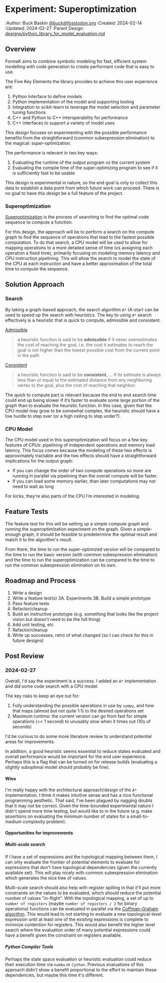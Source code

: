 # Experiment: Superoptimization

:Author: Buck Baskin [@buck@fosstodon.org](https://fosstodon.org/@buck)
:Created: 2024-02-14
:Updated: 2024-02-27
:Parent Design: [designs/python_library_for_model_evaluation.md](../designs/python_library_for_model_evaluation.md)

## Overview

FormaK aims to combine symbolic modeling for fast,
efficient system modelling with code generation to create performant
code that is easy to use.

The Five Key Elements the library provides to achieve this user experience are:

1. Python Interface to define models
2. Python implementation of the model and supporting tooling
3. Integration to scikit-learn to leverage the model selection and parameter tuning functions
4. C++ and Python to C++ interoperability for performance
5. C++ interfaces to support a variety of model uses

This design focuses on experimenting with the possible performance benefits
from the straightforward (common subexpression elimination) to the magical:
super-optimization.

The performance is relevant in two key ways:

1. Evaluating the runtime of the output program vs the current system
2. Evaluating the compile time of the super-optimizing program to see if it is sufficiently fast to be usable

This design is experimental in nature, so the end goal is only to collect this
data to establish a data point from which future work can proceed. There is no
goal to have this design be a full feature of the project.

### Superoptimization

[Superoptimization](https://en.wikipedia.org/wiki/Superoptimization) is the
process of searching to find the optimal code sequence to compute a function.

For this design, the approach will be to perform a search on the compute graph
to find the sequence of operations that lead to the fastest possible
computation. To do that search, a CPU model will be used to allow for mapping
operations to a more detailed sense of time (vs assigning each operation a
fixed time), primarily focusing on modeling memory latency and CPU instruction
pipelining. This will allow the search to model the state of the CPU at each
instruction and have a better approximation of the total time to compute the
sequence.

## Solution Approach

### Search

By taking a graph-based approach, the search algorithm `A*` (A-star) can be
used to speed up the search with heuristics. The key to using `A*` search
effectively is a heuristic that is quick to compute, admissible and consistent.

[Admissible](https://en.wikipedia.org/wiki/Admissible_heuristic)

> a heuristic function is said to be **admissible** if it never overestimates
> the cost of reaching the goal, i.e. the cost it estimates to reach the goal
> is not higher than the lowest possible cost from the current point in the
> path

[Consistent](https://en.wikipedia.org/wiki/Consistent_heuristic)

> a heuristic function is said to be **consistent**, …  if its estimate is
> always less than or equal to the estimated distance from any neighboring
> vertex to the goal, plus the cost of reaching that neighbor.

The quick to compute part is relevant because the end to end search time could
end up being slower if it’s faster to evaluate some large portion of the graph
than to evaluate the heuristic function. In this case, given that the CPU model
may grow to be somewhat complex, the heuristic should have a low hurdle to step
over (or a high ceiling to step under?).

### CPU Model

The CPU model used in this superoptimization will focus on a few key features
of CPUs: pipelining of independent operations and memory load latency. This
focus comes because the modeling of these two effects is approximately
tractable and the two effects should have a straightforward implications for
the output graph:

- If you can change the order of two compute operations so more are running in parallel via pipelining than the overall compute will be faster.
- If you can load some memory earlier, than later computations may not need to wait as long

For kicks, they’re also parts of the CPU I’m interested in modeling.

## Feature Tests

The feature test for this will be setting up a simple compute graph and running
the superoptimization experiment on the graph. Given a simple-enough graph, it
should be feasible to predetermine the optimal result and match it to the
algorithm's result.

From there, the time to run the super-optimized version will be compared to the
time to run the basic version (with common subexpression elimination) and the
time to run the superoptimization can be compared to the time to run the common
subexpression elimination on its own.

## Roadmap and Process

1. Write a design
2. Write a feature test(s)
3A. Experiments
3B. Build a simple prototype
4. Pass feature tests
5. Refactor/cleanup
6. Build an instructive prototype (e.g. something that looks like the project vision but doesn't need to be the full thing)
7. Add unit testing, etc
8. Refactor/cleanup
9. Write up successes, retro of what changed (so I can check for this in future designs)

## Post Review

### 2024-02-27

Overall, I'd say the experiment is a success. I added an `A*` implementation
and did some code search with a CPU model.

The key risks to keep an eye out for:
1. Fully understanding the possible operations in use by `sympy`, and how that maps (almost but not quite 1:1) to the desired operations set
2. Maximum runtime: the current version can go from fast for simple operations (<< 1 second) to unusably slow when it times out (10s of seconds)

I'd be curious to do some more literature review to understand potential areas
for improvements.

In addition, a good heuristic seems essential to reduce states evaluated and
overall performance would be important for the end user experience. Perhaps
this is a flag that can be turned on for release builds (evaluating a slightly
suboptimal model should probably be fine).

#### Wins

I'm really happy with the architectural approach/design of the `A*`
implementation. I think it makes intuitive sense and has a nice functional
programming aesthetic. That said, I've been plagued by nagging doubts that it
may not be correct. Given the time-bounded experimental nature I didn't spend
more time testing, but would like to in the future (e.g. make assertions on
evaluating the minimum number of states for a small-to-medium complexity
problem).

#### Opportunities for improvements

##### Multi-scale search

If I have a set of expressions and the topological mapping between them, I can
only evaluate the frontier of potential elements to evaluate for expressions
that don't have topological dependencies (given the currently available set).
This will play nicely with common subexpression elimination which generates the
nice tree of values.

Multi-scale search should also help with register spilling in that it'll put
more constraints on the values to be evaluated, which should reduce the
potential number of values "in-flight". With the topological mapping, a set of
up to `number of registers` (maybe `number of registers / 2` for binary
operations) functions can be evaluated in parallel via the
[Coffman–Graham algorithm](https://en.wikipedia.org/wiki/Coffman%E2%80%93Graham_algorithm).
This would lead to not starting to evaluate a new topological-level expression
until at least one of the existing expressions is complete to minimize
contention for registers. This would also benefit the higher level search where
the evaluation order of many potential expressions could have a benefit given
the constraint on registers available.

##### Python Compiler Tools

Perhaps the state space evaluation or heuristic evaluation could reduce their
execution time via `numba` or `Cython`. Previous evaluations of this approach
didn't show a benefit proportional to the effort to maintain these
dependencies, but maybe this time it's different.
